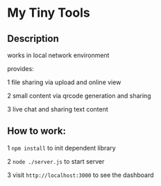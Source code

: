 # My Tiny Tools

## Description
works in local network environment

provides:

1 file sharing via upload and online view

2 small content via qrcode generation and sharing

3 live chat and sharing text content

## How to work:

1 `npm install` to init dependent library

2 `node ./server.js` to start server

3 visit `http://localhost:3000` to see the dashboard